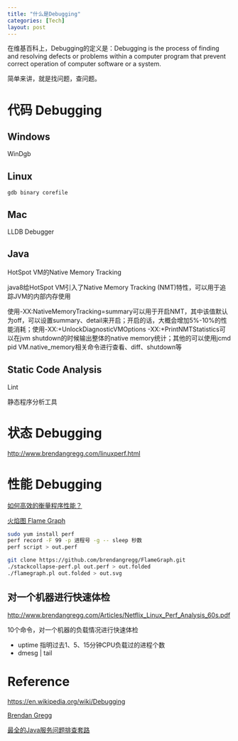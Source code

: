 ```yaml
---
title: "什么是Debugging"
categories: [Tech]
layout: post
---
```


在维基百科上，Debugging的定义是：Debugging is the process of finding and resolving defects or problems within a computer program that prevent correct operation of computer software or a system.

简单来讲，就是找问题，查问题。


# 代码 Debugging

## Windows

WinDgb

## Linux

```shell
gdb binary corefile
```

## Mac

LLDB Debugger

## Java 

HotSpot VM的Native Memory Tracking

java8给HotSpot VM引入了Native Memory Tracking (NMT)特性，可以用于追踪JVM的内部内存使用

使用-XX:NativeMemoryTracking=summary可以用于开启NMT，其中该值默认为off，可以设置summary、detail来开启；开启的话，大概会增加5%-10%的性能消耗；使用-XX:+UnlockDiagnosticVMOptions -XX:+PrintNMTStatistics可以在jvm shutdown的时候输出整体的native memory统计；其他的可以使用jcmd pid VM.native_memory相关命令进行查看、diff、shutdown等



## Static Code Analysis

Lint

静态程序分析工具




# 状态 Debugging

http://www.brendangregg.com/linuxperf.html



# 性能 Debugging

[如何高效的衡量程序性能？](http://www.brendangregg.com/linuxperf.html)

[火焰图 Flame Graph](https://github.com/brendangregg/FlameGraph)

```sh
sudo yum install perf
perf record -F 99 -p 进程号 -g -- sleep 秒数
perf script > out.perf

git clone https://github.com/brendangregg/FlameGraph.git
./stackcollapse-perf.pl out.perf > out.folded
./flamegraph.pl out.folded > out.svg

```


## 对一个机器进行快速体检

http://www.brendangregg.com/Articles/Netflix_Linux_Perf_Analysis_60s.pdf

10个命令，对一个机器的负载情况进行快速体检
* uptime 指明过去1、5、15分钟CPU负载过的进程个数
* dmesg | tail



# Reference

https://en.wikipedia.org/wiki/Debugging

[Brendan Gregg](http://www.brendangregg.com/)

[最全的Java服务问题排查套路](https://mp.weixin.qq.com/s?__biz=MzUzODQ0MDY2Nw==&mid=2247483975&idx=1&sn=14dad1cf52a4407456eaf32395902bb7)
